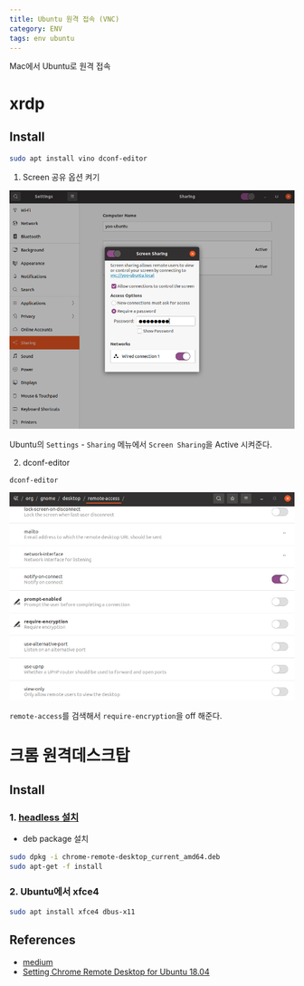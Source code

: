 ```yaml
---
title: Ubuntu 원격 접속 (VNC)
category: ENV
tags: env ubuntu
---
```


Mac에서 Ubuntu로 원격 접속

<!--more-->

# xrdp

## Install

```sh
sudo apt install vino dconf-editor
```

1. Screen 공유 옵션 켜기

![](/assets/images/21-09-11-ubuntu-remote-2021-09-11-19-36-46.png)

Ubuntu의 `Settings` - `Sharing` 메뉴에서 `Screen Sharing`을 Active 시켜준다.

2. dconf-editor

```sh
dconf-editor
```

![](/assets/images/21-09-11-ubuntu-remote-2021-09-11-19-45-30.png)

`remote-access`를 검색해서 `require-encryption`을 off 해준다.

# 크롬 원격데스크탑

## Install

### 1. [headless 설치](https://remotedesktop.google.com/headless)

- deb package 설치
  
```sh
sudo dpkg -i chrome-remote-desktop_current_amd64.deb
sudo apt-get -f install
```


### 2. Ubuntu에서 xfce4 

```sh
sudo apt install xfce4 dbus-x11
```


## References

- [medium](https://medium.com/@vsimon/how-to-install-chrome-remote-desktop-on-ubuntu-18-04-52d99980d83e)
- [Setting Chrome Remote Desktop for Ubuntu 18.04](https://gist.github.com/joyk50/a5aa0518928874589988c5900639fb5e)